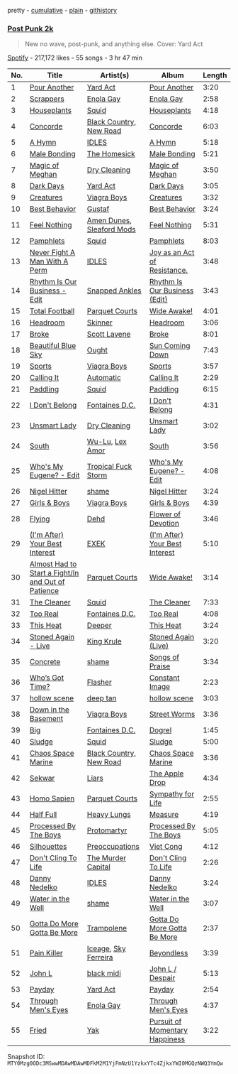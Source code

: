 pretty - [cumulative](/playlists/cumulative/37i9dQZF1DWYwMzXER4RFF.md) - [plain](/playlists/plain/37i9dQZF1DWYwMzXER4RFF) - [githistory](https://github.githistory.xyz/mackorone/spotify-playlist-archive/blob/main/playlists/plain/37i9dQZF1DWYwMzXER4RFF)

### [Post Punk 2k](https://open.spotify.com/playlist/37i9dQZF1DWYwMzXER4RFF)

> New no wave, post\-punk, and anything else\. Cover: Yard Act

[Spotify](https://open.spotify.com/user/spotify) - 217,172 likes - 55 songs - 3 hr 47 min

| No. | Title | Artist(s) | Album | Length |
|---|---|---|---|---|
| 1 | [Pour Another](https://open.spotify.com/track/3wcBaL5KuXA4uVF6SzsjXT) | [Yard Act](https://open.spotify.com/artist/2h3ooJn8m8X8cL2g1BZ1Rd) | [Pour Another](https://open.spotify.com/album/6uW9Pqm2dKAn0xiQkRPoLL) | 3:20 |
| 2 | [Scrappers](https://open.spotify.com/track/14IvWKgBAZojoDYvlI0MGd) | [Enola Gay](https://open.spotify.com/artist/1CT7BjCVYK5vr9SNr7WlEP) | [Enola Gay](https://open.spotify.com/album/4wqfGtPLQvvGSPdM7nr37q) | 2:58 |
| 3 | [Houseplants](https://open.spotify.com/track/3Q1Q4dftyBYbcCa0YFIhUD) | [Squid](https://open.spotify.com/artist/685XjGzGztyivfR3fAjoxo) | [Houseplants](https://open.spotify.com/album/2KYm30pFBJI0fwpCGcth3t) | 4:18 |
| 4 | [Concorde](https://open.spotify.com/track/4Lq00qcqHANbxFUeq2ORCk) | [Black Country, New Road](https://open.spotify.com/artist/3PP6ghmOlDl2jaKaH0avUN) | [Concorde](https://open.spotify.com/album/0xDUwM9EVHyOmUhL9KGOwa) | 6:03 |
| 5 | [A Hymn](https://open.spotify.com/track/5PXYOVPrnkj6HIdKvEMiwJ) | [IDLES](https://open.spotify.com/artist/75mafsNqNE1WSEVxIKuY5C) | [A Hymn](https://open.spotify.com/album/4tZqfOZ16FqkgFwQ4syP0z) | 5:18 |
| 6 | [Male Bonding](https://open.spotify.com/track/3Mef8dlql8ngrKhOt7IAoZ) | [The Homesick](https://open.spotify.com/artist/6q5SrkgP73lW6VpQnReiaS) | [Male Bonding](https://open.spotify.com/album/0vrXRQ1v3PAO4HVIJGN5nt) | 5:21 |
| 7 | [Magic of Meghan](https://open.spotify.com/track/2aLK2WqtkW4pkBh8wH3lUn) | [Dry Cleaning](https://open.spotify.com/artist/7DlD7rLG9MKuvXtTeACzkO) | [Magic of Meghan](https://open.spotify.com/album/5Hi1UOAuj3BVNEY2k8iiVT) | 3:50 |
| 8 | [Dark Days](https://open.spotify.com/track/7wLy2immx4tw3qgiH7ZogP) | [Yard Act](https://open.spotify.com/artist/2h3ooJn8m8X8cL2g1BZ1Rd) | [Dark Days](https://open.spotify.com/album/6JXI3CvEjelCxeKZW3zndN) | 3:05 |
| 9 | [Creatures](https://open.spotify.com/track/3fSWvEVmsO5tzT2q8tWQEJ) | [Viagra Boys](https://open.spotify.com/artist/2nAKP6etu8wXNnezKXgqgg) | [Creatures](https://open.spotify.com/album/4JoWs1XHwoZ2LFRQOG7YeX) | 3:32 |
| 10 | [Best Behavior](https://open.spotify.com/track/3wb6i8PrbGwneMBvE6ZJis) | [Gustaf](https://open.spotify.com/artist/6QqLYrbjh5CnfMG7z5r96E) | [Best Behavior](https://open.spotify.com/album/44l3PKV5u5oZhcbWKEMiyx) | 3:24 |
| 11 | [Feel Nothing](https://open.spotify.com/track/2xLhpVdgziewWHydp0csEn) | [Amen Dunes](https://open.spotify.com/artist/1jwOuEBcOKq0BeudSarbEM), [Sleaford Mods](https://open.spotify.com/artist/0otAqZw8htTsGHfqR491Yh) | [Feel Nothing](https://open.spotify.com/album/2KYtRpM7ONr6kRJnta41Pf) | 5:31 |
| 12 | [Pamphlets](https://open.spotify.com/track/09fQwACfFYN1mZJHCoIo9u) | [Squid](https://open.spotify.com/artist/685XjGzGztyivfR3fAjoxo) | [Pamphlets](https://open.spotify.com/album/1VQ9pHT4jfJXrfFuh1Fbyv) | 8:03 |
| 13 | [Never Fight A Man With A Perm](https://open.spotify.com/track/7BmWDAlFk1DCL60I435oaE) | [IDLES](https://open.spotify.com/artist/75mafsNqNE1WSEVxIKuY5C) | [Joy as an Act of Resistance.](https://open.spotify.com/album/7BbRSUBwTB37ut0Ht3yAqt) | 3:48 |
| 14 | [Rhythm Is Our Business \- Edit](https://open.spotify.com/track/0nSKPt85T4Y3PFKe9U1AoJ) | [Snapped Ankles](https://open.spotify.com/artist/4iWOyexPqcvgycdx7mLUcl) | [Rhythm Is Our Business \(Edit\)](https://open.spotify.com/album/31BcuNn55HiyGfZNumnzgO) | 3:43 |
| 15 | [Total Football](https://open.spotify.com/track/5fsfk1Oogb99koL8wyzomw) | [Parquet Courts](https://open.spotify.com/artist/23NIwARd4vPbxt3wwNnJ6k) | [Wide Awake!](https://open.spotify.com/album/5uTI2HcpAywDP8Vo1DpJta) | 4:01 |
| 16 | [Headroom](https://open.spotify.com/track/3vs2MlII33TgC5hAPZiUiu) | [Skinner](https://open.spotify.com/artist/2Se7imfs8bxem8G6oVNABJ) | [Headroom](https://open.spotify.com/album/0A7myLtAtp9gMhpoI2Zha7) | 3:06 |
| 17 | [Broke](https://open.spotify.com/track/7tNoESflewtLqMdvgUuE3e) | [Scott Lavene](https://open.spotify.com/artist/6dpTFwhi4Z3QIJeOxjZB3n) | [Broke](https://open.spotify.com/album/4JCVC1iVEc4FsN8HT8V2ZH) | 8:01 |
| 18 | [Beautiful Blue Sky](https://open.spotify.com/track/2lp3ycHVNMK2xZ5GFMwEtX) | [Ought](https://open.spotify.com/artist/2VhVBXSB8n2KxuzKVZNxTY) | [Sun Coming Down](https://open.spotify.com/album/6Il9jwREmViqtjAXbkprVA) | 7:43 |
| 19 | [Sports](https://open.spotify.com/track/56yeb6zxKn9aNjLyvbs1BM) | [Viagra Boys](https://open.spotify.com/artist/2nAKP6etu8wXNnezKXgqgg) | [Sports](https://open.spotify.com/album/0aqKHwSb63KSYEZDdqt3RV) | 3:57 |
| 20 | [Calling It](https://open.spotify.com/track/1V4GgaXzuPn4lOWtx33crz) | [Automatic](https://open.spotify.com/artist/3uX1tstdmFJyxW9b5mSNlU) | [Calling It](https://open.spotify.com/album/37JI4ABn0J52KVFRdKuBYi) | 2:29 |
| 21 | [Paddling](https://open.spotify.com/track/1pftKU2VwJglYdQPYaFFMI) | [Squid](https://open.spotify.com/artist/685XjGzGztyivfR3fAjoxo) | [Paddling](https://open.spotify.com/album/12cKLUnzTxo6ToFGjSEv5v) | 6:15 |
| 22 | [I Don't Belong](https://open.spotify.com/track/5cROm5vS1sK0gM3NQL5Gr6) | [Fontaines D.C.](https://open.spotify.com/artist/3SXwqSqAoBz9WCI9PDQzY6) | [I Don't Belong](https://open.spotify.com/album/4No1gKG4RlwBZEShVdOwUW) | 4:31 |
| 23 | [Unsmart Lady](https://open.spotify.com/track/1D9OstlmYwAZx1PwJaxEkD) | [Dry Cleaning](https://open.spotify.com/artist/7DlD7rLG9MKuvXtTeACzkO) | [Unsmart Lady](https://open.spotify.com/album/7n7PakgHzZGYxBLdB05cTw) | 3:02 |
| 24 | [South](https://open.spotify.com/track/7pMZ71tatoBEvhpM5ZaIS2) | [Wu\-Lu](https://open.spotify.com/artist/5yRolHpTcDas7KX7KiH6Wd), [Lex Amor](https://open.spotify.com/artist/0IKVDL3N8vpYgeNOV6np14) | [South](https://open.spotify.com/album/3Od0bk7TUgTbSdkA0K4axE) | 3:56 |
| 25 | [Who's My Eugene? \- Edit](https://open.spotify.com/track/5JqeO2yMJNmdgk2B7HPy9i) | [Tropical Fuck Storm](https://open.spotify.com/artist/0mL6LBSQ4bHe6hWq90KzHL) | [Who's My Eugene? \- Edit](https://open.spotify.com/album/13p78S0Epiab4voDdM4F2w) | 4:08 |
| 26 | [Nigel Hitter](https://open.spotify.com/track/5sV5xcygaRKdwL48GIvj1a) | [shame](https://open.spotify.com/artist/4IeWU3NYBI9mISFVhzXG8f) | [Nigel Hitter](https://open.spotify.com/album/4J51jRBqnXfZSPGWf8YMbn) | 3:24 |
| 27 | [Girls & Boys](https://open.spotify.com/track/4Xt5Zpuk3AGXfojsWJP23l) | [Viagra Boys](https://open.spotify.com/artist/2nAKP6etu8wXNnezKXgqgg) | [Girls & Boys](https://open.spotify.com/album/5pNrH7vOP95JA6oxRGTEiU) | 4:39 |
| 28 | [Flying](https://open.spotify.com/track/4i2s69U5vRLS0KQtNMAWbb) | [Dehd](https://open.spotify.com/artist/6yzuBFtT6dK2aQMZJZtcB1) | [Flower of Devotion](https://open.spotify.com/album/0kn1V8vpoxtEw69CcMDlik) | 3:46 |
| 29 | [\(I'm After\) Your Best Interest](https://open.spotify.com/track/10eluaaWYxHtxbmaEgOGby) | [EXEK](https://open.spotify.com/artist/7ldGIajEfZUsa38eyvJ04V) | [\(I'm After\) Your Best Interest](https://open.spotify.com/album/4B0dKoT3UPiDt1Tilty7iq) | 5:10 |
| 30 | [Almost Had to Start a Fight/In and Out of Patience](https://open.spotify.com/track/0QAEc5JBdaZMdxqU3xL64H) | [Parquet Courts](https://open.spotify.com/artist/23NIwARd4vPbxt3wwNnJ6k) | [Wide Awake!](https://open.spotify.com/album/5uTI2HcpAywDP8Vo1DpJta) | 3:14 |
| 31 | [The Cleaner](https://open.spotify.com/track/0NCu73bAuBp4tXZFx4DEHJ) | [Squid](https://open.spotify.com/artist/685XjGzGztyivfR3fAjoxo) | [The Cleaner](https://open.spotify.com/album/0LHX6YAAQXNiQwlpVinKEN) | 7:33 |
| 32 | [Too Real](https://open.spotify.com/track/072FXhjdSibK3wSavEBnIc) | [Fontaines D.C.](https://open.spotify.com/artist/3SXwqSqAoBz9WCI9PDQzY6) | [Too Real](https://open.spotify.com/album/3MhReQSMxXH9P4QdzzPDAL) | 4:08 |
| 33 | [This Heat](https://open.spotify.com/track/5zzfwhoMD6rRct8MTyeAFR) | [Deeper](https://open.spotify.com/artist/2OdkcNnvSRbVRcziM3OK2S) | [This Heat](https://open.spotify.com/album/3UAosGbmzDTVQ8PksPNTIC) | 3:24 |
| 34 | [Stoned Again \- Live](https://open.spotify.com/track/1fwPnO7m3MdoOCYQg7iM4N) | [King Krule](https://open.spotify.com/artist/4wyNyxs74Ux8UIDopNjIai) | [Stoned Again \(Live\)](https://open.spotify.com/album/40iVqxTgLbAXafP2VnYOyO) | 3:20 |
| 35 | [Concrete](https://open.spotify.com/track/6X7H3JTAUGAL1rSwohnPBX) | [shame](https://open.spotify.com/artist/4IeWU3NYBI9mISFVhzXG8f) | [Songs of Praise](https://open.spotify.com/album/3A1kutvBmC6czSsSv7aR5E) | 3:34 |
| 36 | [Who’s Got Time?](https://open.spotify.com/track/6rNIOIuVgJeftM3T0f0AVg) | [Flasher](https://open.spotify.com/artist/1qPMBDzIv4WJoToZqNxb1f) | [Constant Image](https://open.spotify.com/album/6fvUDhvz6hDVck9epHLnf6) | 2:23 |
| 37 | [hollow scene](https://open.spotify.com/track/3yZZhCSCVioLeUVPKs9mLI) | [deep tan](https://open.spotify.com/artist/019NHPyN9SM5PRiEWs4X8D) | [hollow scene](https://open.spotify.com/album/6s5a4fG731JST484ZAsl5m) | 3:03 |
| 38 | [Down in the Basement](https://open.spotify.com/track/3EQGADvujDRkbRVBXV0fr8) | [Viagra Boys](https://open.spotify.com/artist/2nAKP6etu8wXNnezKXgqgg) | [Street Worms](https://open.spotify.com/album/7GCnSXQc6H4vF8TU7hSdSk) | 3:36 |
| 39 | [Big](https://open.spotify.com/track/0ackndQoetiUOdz3M93m6h) | [Fontaines D.C.](https://open.spotify.com/artist/3SXwqSqAoBz9WCI9PDQzY6) | [Dogrel](https://open.spotify.com/album/7wMhg0YqDuqylEVnLQQ02R) | 1:45 |
| 40 | [Sludge](https://open.spotify.com/track/6ghHPm0mXm9uqcdml2FaCy) | [Squid](https://open.spotify.com/artist/685XjGzGztyivfR3fAjoxo) | [Sludge](https://open.spotify.com/album/4fVcSFvdj9XflGQ4HVhLYI) | 5:00 |
| 41 | [Chaos Space Marine](https://open.spotify.com/track/6kNYZ2Hf2QCpQhIuPxffkp) | [Black Country, New Road](https://open.spotify.com/artist/3PP6ghmOlDl2jaKaH0avUN) | [Chaos Space Marine](https://open.spotify.com/album/2huSLowZzNhStzbu9C1Eko) | 3:36 |
| 42 | [Sekwar](https://open.spotify.com/track/52OBVPpbLif9YczNqUJUUd) | [Liars](https://open.spotify.com/artist/2z78AlkdwE2Ghj9EB50M6z) | [The Apple Drop](https://open.spotify.com/album/50WuzTucOcvfOPzldNVUXZ) | 4:34 |
| 43 | [Homo Sapien](https://open.spotify.com/track/4mflFeaji6SfBoJUaLuozF) | [Parquet Courts](https://open.spotify.com/artist/23NIwARd4vPbxt3wwNnJ6k) | [Sympathy for Life](https://open.spotify.com/album/3pimNTNgv34WFrdooDB0TT) | 2:55 |
| 44 | [Half Full](https://open.spotify.com/track/6u10BK0FWxt58u6lMobxi5) | [Heavy Lungs](https://open.spotify.com/artist/07eIrj0b3z5mgvtkDmWoxo) | [Measure](https://open.spotify.com/album/3zOosGBkqCzJTmC6W2brtt) | 4:19 |
| 45 | [Processed By The Boys](https://open.spotify.com/track/5iOgwvHcgvW7EMaMDt79aT) | [Protomartyr](https://open.spotify.com/artist/2YFBqMMiIIL4XyiEwqySUQ) | [Processed By The Boys](https://open.spotify.com/album/5g9kHCopTsMtE3QKasC6Yc) | 5:05 |
| 46 | [Silhouettes](https://open.spotify.com/track/07cUDeewEa1wMfKHUakxtK) | [Preoccupations](https://open.spotify.com/artist/2bs3QE2ZMBjmb0QTqAjCj3) | [Viet Cong](https://open.spotify.com/album/63GwqLuSzZnAQpd1JBQKLT) | 4:12 |
| 47 | [Don't Cling To Life](https://open.spotify.com/track/0KWnYZSO5GAzCJrgr4oGNr) | [The Murder Capital](https://open.spotify.com/artist/18M7pJRsgFVjEBZ5ufmJAp) | [Don't Cling To Life](https://open.spotify.com/album/5yM1tyAoWPEuY4j6OTZo8b) | 2:26 |
| 48 | [Danny Nedelko](https://open.spotify.com/track/731BpBsbqtNLC5RREuOJrv) | [IDLES](https://open.spotify.com/artist/75mafsNqNE1WSEVxIKuY5C) | [Danny Nedelko](https://open.spotify.com/album/3M6u7iw0PxYsDGZM3LvOyG) | 3:24 |
| 49 | [Water in the Well](https://open.spotify.com/track/38UnguvFOM6pfME9l9zig4) | [shame](https://open.spotify.com/artist/4IeWU3NYBI9mISFVhzXG8f) | [Water in the Well](https://open.spotify.com/album/45XUyqaviQvi5IepoRcMhc) | 3:07 |
| 50 | [Gotta Do More Gotta Be More](https://open.spotify.com/track/6Ai1aNmJ2hMMcx7QQyNIom) | [Trampolene](https://open.spotify.com/artist/28KtnfdwBHptsGPPWjeovU) | [Gotta Do More Gotta Be More](https://open.spotify.com/album/2OtLneHnXrZ3vjRMHJhjgL) | 2:37 |
| 51 | [Pain Killer](https://open.spotify.com/track/2V4U5hZOUnY1jzhNZpcrAD) | [Iceage](https://open.spotify.com/artist/03hlOXqRyyXO3ectp3eEbU), [Sky Ferreira](https://open.spotify.com/artist/7pyhre5oEEFMqcgMEvJY7q) | [Beyondless](https://open.spotify.com/album/5H8wFFblf7YvGc7LbBzuR9) | 3:39 |
| 52 | [John L](https://open.spotify.com/track/2qm9mgnZbLX1l7mbxmgzLt) | [black midi](https://open.spotify.com/artist/7Hvq85OU8T7Hsd63zNBwaL) | [John L / Despair](https://open.spotify.com/album/1ag2RQZa8qNklAMCqS1ugx) | 5:13 |
| 53 | [Payday](https://open.spotify.com/track/54xTBGmKCsrrWDiUrM9UFX) | [Yard Act](https://open.spotify.com/artist/2h3ooJn8m8X8cL2g1BZ1Rd) | [Payday](https://open.spotify.com/album/01Lj7qVMPDFq1ojfn32yjw) | 2:54 |
| 54 | [Through Men's Eyes](https://open.spotify.com/track/48tuVRZQHhqo7CgwUCF7ub) | [Enola Gay](https://open.spotify.com/artist/1CT7BjCVYK5vr9SNr7WlEP) | [Through Men's Eyes](https://open.spotify.com/album/7g9UajJECtZFBez9JFW7fi) | 4:37 |
| 55 | [Fried](https://open.spotify.com/track/0yHJ0oAtSWgYWqG0a86GLA) | [Yak](https://open.spotify.com/artist/2EVlbKnHoS3sRVmm4gPf3x) | [Pursuit of Momentary Happiness](https://open.spotify.com/album/6ngLwIKS3lOdl8UoMpnK5z) | 3:22 |

Snapshot ID: `MTY0Mzg0ODc3MSwwMDAwMDAwMDFkM2M1YjFmNzU1YzkxYTc4ZjkxYWI0MGQzNWQ3YmQw`